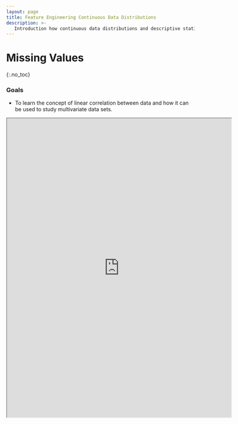 ```yaml
---
layout: page
title: Feature Engineering Continuous Data Distributions
description: >-
   Introduction how continuous data distributions and descriptive statistics
---
```


# Missing Values
{:.no_toc}

### Goals
* To learn the concept of linear correlation between data and how it can be used to study multivariate data sets.

<iframe src="https://www.wolframcloud.com/obj/horaciotmc/Published/02.02_DataScienceFeatEngMoreDataExploration.nb?_embed=iframe" width="600" height="800"></iframe>